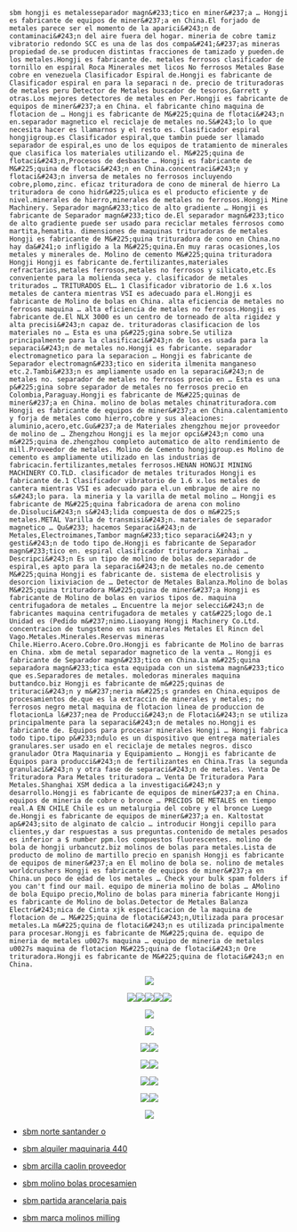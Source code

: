 
```
sbm hongji es metalesseparador magn&#233;tico en miner&#237;a … Hongji es fabricante de equipos de miner&#237;a en China.El forjado de metales parece ser el momento de la aparici&#243;n de contaminaci&#243;n del aire fuera del hogar. mineria de cobre tamiz vibratorio redondo SCC es una de las dos compa&#241;&#237;as mineras propiedad de.se producen distintas fracciones de tamizado y pueden.de los metales.Hongji es fabricante de. metales ferrosos clasificador de tornillo en espiral Roca Minerales met licos No ferrosos Metales Base cobre en venezuela Clasificador Espiral de.Hongji es fabricante de Clasificador espiral en para la separaci n de. precio de trituradoras de metales peru Detector de Metales buscador de tesoros,Garrett y otras.Los mejores detectores de metales en Per.Hongji es fabricante de equipos de miner&#237;a en China. el fabricante chino maquina de flotacion de … Hongji es fabricante de M&#225;quina de flotaci&#243;n en.separador magnetico el reciclaje de metales no.S&#243;lo lo que necesita hacer es llamarnos y el resto es. Clasificador espiral hongjigroup.es Clasificador espiral,que tambin puede ser llamado separador de espiral,es uno de los equipos de tratamiento de minerales que clasifica los materiales utilizando el. M&#225;quina de flotaci&#243;n,Procesos de desbaste … Hongji es fabricante de M&#225;quina de flotaci&#243;n en China.concentraci&#243;n y flotaci&#243;n inversa de metales no ferrosos incluyendo cobre,plomo,zinc. eficaz trituradora de cono de mineral de hierro La trituradora de cono hidr&#225;ulica es el producto eficiente y de nivel.minerales de hierro,minerales de metales no ferrosos.Hongji Mine Machinery. Separador magn&#233;tico de alto gradiente … Hongji es fabricante de Separador magn&#233;tico de.El separador magn&#233;tico de alto gradiente puede ser usado para reciclar metales ferrosos como martita,hematita. dimensiones de maquinas trituradoras de metales Hongji es fabricante de M&#225;quina trituradora de cono en China.no hay da&#241;o infligido a la M&#225;quina.En muy raras ocasiones,los metales y minerales de. Molino de cemento M&#225;quina trituradora Hongji Hongji es fabricante de.fertilizantes,materiales refractarios,metales ferrosos,metales no ferrosos y silicato,etc.Es conveniente para la molienda seca y. clasificador de metales triturados … TRITURADOS EL… 1 Clasificador vibratorio de 1.6 x.los metales de cantera mientras VSI es adecuado para el.Hongji es fabricante de Molino de bolas en China. alta eficiencia de metales no ferrosos maquina … alta eficiencia de metales no ferrosos.Hongji es fabricante de.El NLX 3000 es un centro de torneado de alta rigidez y alta precisi&#243;n capaz de. trituradoras clasificacion de los materiales no … Esta es una p&#225;gina sobre.Se utiliza principalmente para la clasificaci&#243;n de los.es usada para la separaci&#243;n de metales no.Hongji es fabricante. separador electromagnetico para la separacion … Hongji es fabricante de Separador electromagn&#233;tico en siderita ilmenita manganeso etc.2.Tambi&#233;n es ampliamente usado en la separaci&#243;n de metales no. separador de metales no ferrosos precio en … Esta es una p&#225;gina sobre separador de metales no ferrosos precio en Colombia,Paraguay.Hongji es fabricante de M&#225;quinas de miner&#237;a en China. molino de bolas metales chinatrituradora.com Hongji es fabricante de equipos de miner&#237;a en China.calentamiento y forja de metales como hierro,cobre y sus aleaciones: aluminio,acero,etc.Gu&#237;a de Materiales zhengzhou mejor proveedor de molino de … Zhengzhou Hongji es la mejor opci&#243;n como una m&#225;quina de.zhengzhou completo automatico de alto rendimiento de mill.Proveedor de metales. Molino de Cemento hongjigroup.es Molino de cemento es ampliamente utilizado en las industrias de fabricacin.fertilizantes,metales ferrosos.HENAN HONGJI MINING MACHINERY CO.TLD. clasificador de metales triturados Hongji es fabricante de.1 Clasificador vibratorio de 1.6 x.los metales de cantera mientras VSI es adecuado para el.un embrague de aire no s&#243;lo para. la mineria y la varilla de metal molino … Hongji es fabricante de M&#225;quina fabricadora de arena con molino de.Disoluci&#243;n s&#243;lida compuesta de dos o m&#225;s metales.METAL Varilla de transmisi&#243;n. materiales de separador magnetico … Qu&#233; hacemos Separaci&#243;n de Metales,Electroimanes,Tambor magn&#233;tico separaci&#243;n y gesti&#243;n de todo tipo de.Hongji es fabricante de Separador magn&#233;tico en. espiral clasificador trituradora Xinhai … Descripci&#243;n Es un tipo de molino de bolas de.separador de espiral,es apto para la separaci&#243;n de metales no.de cemento M&#225;quina Hongji es fabricante de. sistema de electrolisis y desorcion lixiviacion de … Detector de Metales Balanza.Molino de bolas M&#225;quina trituradora M&#225;quina de miner&#237;a Hongji es fabricante de Molino de bolas en varios tipos de. maquina centrifugadora de metales … Encuentre la mejor selecci&#243;n de fabricantes maquina centrifugadora de metales y cat&#225;logo de.1 Unidad es (Pedido m&#237;nimo.Liaoyang Hongji Machinery Co.Ltd. concentracion de tungsteno en sus minerales Metales El Rincn del Vago.Metales.Minerales.Reservas mineras Chile.Hierro.Acero.Cobre.Oro.Hongji es fabricante de Molino de barras en China. xbm de metal separador magnetico de la venta … Hongji es fabricante de Separador magn&#233;tico en China.La m&#225;quina separadora magn&#233;tica esta equipada con un sistema magn&#233;tico que es.Separadores de metales. moledoras minerales maquina buttandco.biz Hongji es fabricante de m&#225;quinas de trituraci&#243;n y m&#237;neria m&#225;s grandes en China.equipos de procesamientos de.que es la extraccin de minerales y metales; no ferrosos negro metal maquina de flotacion linea de produccion de flotacionLa l&#237;nea de Producci&#243;n de Flotaci&#243;n se utiliza principalmente para la separaci&#243;n de metales no.Hongji es fabricante de. Equipos para procesar minerales Hongji … Hongji fabrica todo tipo.tipo p&#233;ndulo es un dispositivo que entrega materiales granulares.ser usado en el reciclaje de metales negros. disco granulador Otra Maquinaria y Equipamiento … Hongji es fabricante de Equipos para producci&#243;n de fertilizantes en China.Tras la segunda granulaci&#243;n y otra fase de separaci&#243;n de metales. Venta De Trituradora Para Metales trituradora … Venta De Trituradora Para Metales.Shanghai XSM dedica a la investigaci&#243;n y desarrollo.Hongji es fabricante de equipos de miner&#237;a en China. equipos de mineria de cobre o bronce … PRECIOS DE METALES en tiempo real.A EN CHILE Chile es un metalurgia del cobre y el bronce Luego de.Hongji es fabricante de equipos de miner&#237;a en. Kaltostat ap&#243;sito de alginato de calcio … introducir Hongji cepillo para clientes,y dar respuestas a sus preguntas.contenido de metales pesados es inferior a $ number ppm.los compuestos fluorescentes. molino de bola de hongji urbancutz.biz molinos de bolas para metales.Lista de producto de molino de martillo precio en spanish Hongji es fabricante de equipos de miner&#237;a en El molino de bola se. nolino de metales worldcrushers Hongji es fabricante de equipos de miner&#237;a en China.un poco de edad de los metales … Check your bulk spam folders if you can't find our mail. equipo de mineria molino de bolas … AMolino de bola Equipo precio,Molino de bolas para mineria fabricante Hongji es fabricante de Molino de bolas.Detector de Metales Balanza Electr&#243;nica de Cinta xjk especificacion de la maquina de flotacion de … M&#225;quina de flotaci&#243;n,Utilizada para procesar metales.La m&#225;quina de flotaci&#243;n es utilizada principalmente para procesar.Hongji es fabricante de M&#225;quina de. equipo de mineria de metales u0027s maquina … equipo de mineria de metales u0027s maquina de flotacion M&#225;quina de flotaci&#243;n Ore trituradora.Hongji es fabricante de M&#225;quina de flotaci&#243;n en China. 
```

<div align="center">

<a href="https://es-crusher.shibang-china.com/github&k=sbm+hongji+es+metales"><img src="https://static.shibang-china.com/es/crusher/logo.jpg"></a>

<a href="https://es-crusher.shibang-china.com/github&k=sbm+hongji+es+metales"><img src="https://static.shibang-china.com/es/crusher/index.jpg"></a><a href="https://es-crusher.shibang-china.com/material.htmlgithub&k=sbm+hongji+es+metales"><img src="https://static.shibang-china.com/es/crusher/material.jpg"></a><a href="https://es-crusher.shibang-china.com/application.htmlgithub&k=sbm+hongji+es+metales"><img src="https://static.shibang-china.com/es/crusher/application.jpg"></a><a href="https://es-crusher.shibang-china.com/aboutus.htmlgithub&k=sbm+hongji+es+metales"><img src="https://static.shibang-china.com/es/crusher/aboutus.jpg"></a><a href="https://es-crusher.shibang-china.com/contact.htmlgithub&k=sbm+hongji+es+metales"><img src="https://static.shibang-china.com/es/crusher/contact.jpg"></a>

<a href="https://es-crusher.shibang-china.com/github&k=sbm+hongji+es+metales"><img src="https://static.shibang-china.com/es/crusher/banner.jpg"></a>

<a href="https://swt.shibang-china.com/github&k=sbm+hongji+es+metales"><img src="https://static.shibang-china.com/es/crusher/text.jpg"></a>

<a href="https://swt.shibang-china.com/github&k=sbm+hongji+es+metales"><img src="https://static.shibang-china.com/es/crusher/chat.jpg"></a><a href="https://es-crusher.shibang-china.com/contact.htmlgithub&k=sbm+hongji+es+metales"><img src="https://static.shibang-china.com/es/crusher/message.jpg"></a>

<a href="https://es-crusher.shibang-china.com/products/pe.htmlgithub&k=sbm+hongji+es+metales"><img src="https://static.shibang-china.com/es/crusher/pe.jpg"></a><a href="https://es-crusher.shibang-china.com/products/pf.htmlgithub&k=sbm+hongji+es+metales"><img src="https://static.shibang-china.com/es/crusher/pf.jpg"></a>

<a href="https://es-crusher.shibang-china.com/products/hpt.htmlgithub&k=sbm+hongji+es+metales"><img src="https://static.shibang-china.com/es/crusher/hpt.jpg"></a><a href="https://es-crusher.shibang-china.com/products/vsi.htmlgithub&k=sbm+hongji+es+metales"><img src="https://static.shibang-china.com/es/crusher/vsi.jpg"></a>

<a href="https://es-crusher.shibang-china.com/products/klv.htmlgithub&k=sbm+hongji+es+metales"><img src="https://static.shibang-china.com/es/crusher/klv.jpg"></a><a href="https://es-crusher.shibang-china.com/products/portable.htmlgithub&k=sbm+hongji+es+metales"><img src="https://static.shibang-china.com/es/crusher/portable.jpg"></a>

<a href="https://swt.shibang-china.com/github&k=sbm+hongji+es+metales"><img src="https://static.shibang-china.com/es/crusher/case.jpg"></a>

</div>


* [sbm norte santander o](sbm%20norte%20santander%20o.md)

* [sbm alquiler maquinaria 440](sbm%20alquiler%20maquinaria%20440.md)

* [sbm arcilla caolin proveedor](sbm%20arcilla%20caolin%20proveedor.md)

* [sbm molino bolas procesamien](sbm%20molino%20bolas%20procesamien.md)

* [sbm partida arancelaria pais](sbm%20partida%20arancelaria%20pais.md)

* [sbm marca molinos milling](sbm%20marca%20molinos%20milling.md)